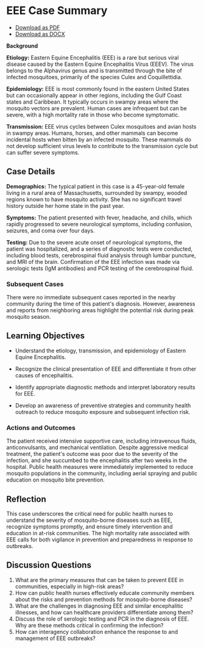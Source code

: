 # EEE Case Summary
- [Download as PDF](eee.pdf)
- [Download as DOCX](eee.docx)



**Background**

**Etiology:**
Eastern Equine Encephalitis (EEE) is a rare but serious viral disease caused by the Eastern Equine Encephalitis Virus (EEEV). The virus belongs to the Alphavirus genus and is transmitted through the bite of infected mosquitoes, primarily of the species Culex and Coquillettidia.

**Epidemiology:**
EEE is most commonly found in the eastern United States but can occasionally appear in other regions, including the Gulf Coast states and Caribbean. It typically occurs in swampy areas where the mosquito vectors are prevalent. Human cases are infrequent but can be severe, with a high mortality rate in those who become symptomatic.

**Transmission:**
EEE virus cycles between Culex mosquitoes and avian hosts in swampy areas. Humans, horses, and other mammals can become incidental hosts when bitten by an infected mosquito. These mammals do not develop sufficient virus levels to contribute to the transmission cycle but can suffer severe symptoms.

## Case Details

**Demographics:**
The typical patient in this case is a 45-year-old female living in a rural area of Massachusetts, surrounded by swampy, wooded regions known to have mosquito activity. She has no significant travel history outside her home state in the past year.

**Symptoms:**
The patient presented with fever, headache, and chills, which rapidly progressed to severe neurological symptoms, including confusion, seizures, and coma over four days.

**Testing:**
Due to the severe acute onset of neurological symptoms, the patient was hospitalized, and a series of diagnostic tests were conducted, including blood tests, cerebrospinal fluid analysis through lumbar puncture, and MRI of the brain. Confirmation of the EEE infection was made via serologic tests (IgM antibodies) and PCR testing of the cerebrospinal fluid.

### Subsequent Cases
There were no immediate subsequent cases reported in the nearby community during the time of this patient's diagnosis. However, awareness and reports from neighboring areas highlight the potential risk during peak mosquito season.

## Learning Objectives

- Understand the etiology, transmission, and epidemiology of Eastern Equine Encephalitis.

- Recognize the clinical presentation of EEE and differentiate it from other causes of encephalitis.

- Identify appropriate diagnostic methods and interpret laboratory results for EEE.

- Develop an awareness of preventive strategies and community health outreach to reduce mosquito exposure and subsequent infection risk.

### Actions and Outcomes
The patient received intensive supportive care, including intravenous fluids, anticonvulsants, and mechanical ventilation. Despite aggressive medical treatment, the patient's outcome was poor due to the severity of the infection, and she succumbed to the encephalitis after two weeks in the hospital. Public health measures were immediately implemented to reduce mosquito populations in the community, including aerial spraying and public education on mosquito bite prevention. 

## Reflection
This case underscores the critical need for public health nurses to understand the severity of mosquito-borne diseases such as EEE, recognize symptoms promptly, and ensure timely intervention and education in at-risk communities. The high mortality rate associated with EEE calls for both vigilance in prevention and preparedness in response to outbreaks.

## Discussion Questions
1. What are the primary measures that can be taken to prevent EEE in communities, especially in high-risk areas?
2. How can public health nurses effectively educate community members about the risks and prevention methods for mosquito-borne diseases?
3. What are the challenges in diagnosing EEE and similar encephalitic illnesses, and how can healthcare providers differentiate among them?
4. Discuss the role of serologic testing and PCR in the diagnosis of EEE. Why are these methods critical in confirming the infection?
5. How can interagency collaboration enhance the response to and management of EEE outbreaks?
